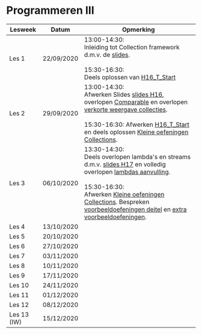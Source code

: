 # Programmeren III




| Lesweek     | Datum      | Opmerking                                                    |
| ----------- | ---------- | ------------------------------------------------------------ |
| Les 1       | 22/09/2020 | 13:00-14:30: <br>Inleiding tot Collection framework d.m.v. de [slides](https://github.com/DeSmetElias/Programmeren_III/blob/master/Hoofdstukken/Hoofdstuk_16/Theorie/SlidesH16_2TIN_stud.pdf).<br /><br>15:30-16:30: <br>Deels oplossen van [H16_T_Start](https://github.com/DeSmetElias/Programmeren_III/tree/master/Projecten/H16_T_Start) |
| Les 2       | 29/09/2020 | 13:00-14:30: <br>Afwerken Slides [slides H16](https://github.com/DeSmetElias/Programmeren_III/blob/master/Hoofdstukken/Hoofdstuk_16/Theorie/SlidesH16_2TIN_stud.pdf), overlopen [Comparable](https://github.com/DeSmetElias/Programmeren_III/blob/master/Hoofdstukken/Hoofdstuk_16/Theorie/SlidesH16_ExtraComparable.pdf) en overlopen [verkorte weergave collecties](https://github.com/DeSmetElias/Programmeren_III/blob/master/Hoofdstukken/Hoofdstuk_16/Theorie/VerkorteWeergaveCollecties.pdf).<br /><br>15:30-16:30: Afwerken [H16_T_Start](https://github.com/DeSmetElias/Programmeren_III/tree/master/Projecten/H16_T_Start) en deels oplossen [Kleine oefeningen Collections](https://github.com/DeSmetElias/Programmeren_III/tree/master/Projecten/H16_T_Collections). |
| Les 3       | 06/10/2020 | 13:30-14:30: <br>Deels overlopen lambda's en streams d.m.v. [slides H17](https://github.com/DeSmetElias/Programmeren_III/blob/master/Hoofdstukken/Hoofdstuk_17/Theorie/Slides_H17_LambdasEnStreams.pdf) en volledig overlopen [lambdas aanvulling](https://github.com/DeSmetElias/Programmeren_III/blob/master/Hoofdstukken/Hoofdstuk_17/Theorie/Lambdas_AanvullingBijSlides.pdf).<br /><br>15:30-16:30: <br>Afwerken [Kleine oefeningen Collections](https://github.com/DeSmetElias/Programmeren_III/tree/master/Projecten/H16_T_Collections). Bespreken [voorbeeldoefeningen deitel](https://github.com/DeSmetElias/Programmeren_III/tree/master/Projecten/H17_T_VoorbeeldenDeitel) en [extra voorbeeldoefeningen](https://github.com/DeSmetElias/Programmeren_III/tree/master/Projecten/H17_T_ExtraVoorbeelden). |
| Les 4       | 13/10/2020 |                                                              |
| Les 5       | 20/10/2020 |                                                              |
| Les 6       | 27/10/2020 |                                                              |
| Les 7       | 03/11/2020 |                                                              |
| Les 8       | 10/11/2020 |                                                              |
| Les 9       | 17/11/2020 |                                                              |
| Les 10      | 24/11/2020 |                                                              |
| Les 11      | 01/12/2020 |                                                              |
| Les 12      | 08/12/2020 |                                                              |
| Les 13 (IW) | 15/12/2020 |                                                              |





